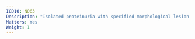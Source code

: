 ```yaml
---
ICD10: N063
Description: "Isolated proteinuria with specified morphological lesion: Diffuse mesangial proliferative glomerulonephritis"
Matters: Yes
Weight: 1
---
```


